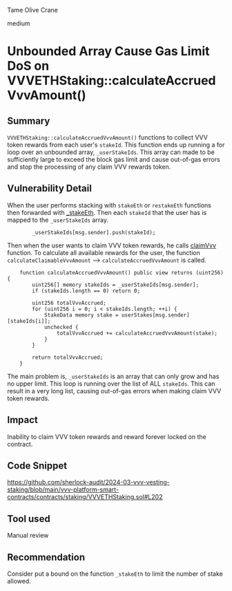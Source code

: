 Tame Olive Crane

medium

# Unbounded Array Cause Gas Limit DoS on VVVETHStaking::calculateAccruedVvvAmount()

## Summary

`VVVETHStaking::calculateAccruedVvvAmount()` functions to collect VVV token rewards from each user's `stakeId`. This function ends up running a for loop over an unbounded array, `_userStakeIds`. This array can made to be sufficiently large to exceed the block gas limit and cause out-of-gas errors and stop the processing of any claim VVV rewards token. 

## Vulnerability Detail

When the user performs stacking with `stakeEth` or `restakeEth` functions then forwarded with [_stakeEth](https://github.com/sherlock-audit/2024-03-vvv-vesting-staking/blob/main/vvv-platform-smart-contracts/contracts/staking/VVVETHStaking.sol#L289-L310). Then each `stakeId` that the user has is mapped to the `_userStakeIds` array.

```solidity
        _userStakeIds[msg.sender].push(stakeId);
```

Then when the user wants to claim VVV token rewards, he calls [claimVvv](https://github.com/sherlock-audit/2024-03-vvv-vesting-staking/blob/main/vvv-platform-smart-contracts/contracts/staking/VVVETHStaking.sol#L180-L194) function. To calculate all available rewards for the user, the function `calculateClaimableVvvAmount` --> `calculateAccruedVvvAmount` is called. 

```solidity
    function calculateAccruedVvvAmount() public view returns (uint256) {
        uint256[] memory stakeIds = _userStakeIds[msg.sender];
        if (stakeIds.length == 0) return 0;

        uint256 totalVvvAccrued;
        for (uint256 i = 0; i < stakeIds.length; ++i) {
            StakeData memory stake = userStakes[msg.sender][stakeIds[i]];
            unchecked {
                totalVvvAccrued += calculateAccruedVvvAmount(stake);
            }
        }

        return totalVvvAccrued;
    }
```

The main problem is, `_userStakeIds` is an array that can only grow and has no upper limit. This loop is running over the list of ALL `stakeIds`. This can result in a very long list, causing out-of-gas errors when making claim VVV token rewards. 

## Impact

Inability to claim VVV token rewards and reward forever locked on the contract. 

## Code Snippet

https://github.com/sherlock-audit/2024-03-vvv-vesting-staking/blob/main/vvv-platform-smart-contracts/contracts/staking/VVVETHStaking.sol#L202

## Tool used

Manual review

## Recommendation

Consider put a bound on the function `_stakeEth` to limit the number of stake allowed.